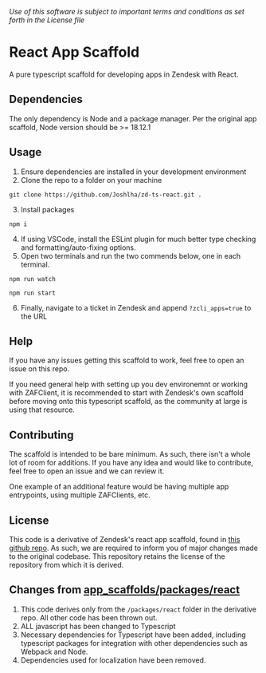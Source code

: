*Use of this software is subject to important terms and conditions as set forth in the License file*

# React App Scaffold
A pure typescript scaffold for developing apps in Zendesk with React.

## Dependencies
The only dependency is Node and a package manager. Per the original app scaffold, Node version should be >= 18.12.1

## Usage
1. Ensure dependencies are installed in your development environment
2. Clone the repo to a folder on your machine
```
git clone https://github.com/Joshlha/zd-ts-react.git .
```
3. Install packages
```
npm i
```
4. If using VSCode, install the ESLint plugin for much better type checking and formatting/auto-fixing options.
5. Open two terminals and run the two commends below, one in each terminal.
```
npm run watch
```
```
npm run start
```
6. Finally, navigate to a ticket in Zendesk and append `?zcli_apps=true` to the URL

## Help
If you have any issues getting this scaffold to work, feel free to open an issue on this repo. 

If you need general help with setting up you dev environemnt or working with ZAFClient, it is recommended to start with Zendesk's own scaffold before moving onto this typescript scaffold, as the community at large is using that resource.

## Contributing
The scaffold is intended to be bare minimum. As such, there isn't a whole lot of room for additions. If you have any idea and would like to contribute, feel free to open an issue and we can review it. 

One example of an additional feature would be having multiple app entrypoints, using multiple ZAFClients, etc.

## License
This code is a derivative of Zendesk's react app scaffold, found in [this github repo](https://github.com/zendesk/app_scaffolds). As such, we are required to inform you of major changes made to the original codebase. This repository retains the license of the repository from which it is derived.

## Changes from [app_scaffolds/packages/react](https://github.com/zendesk/app_scaffolds/tree/master/packages/react)
1. This code derives only from the `/packages/react` folder in the derivative repo. All other code has been thrown out.
2. ALL javascript has been changed to Typescript
3. Necessary dependencies for Typescript have been added, including typescript packages for integration with other dependencies such as Webpack and Node.
4. Dependencies used for localization have been removed.


